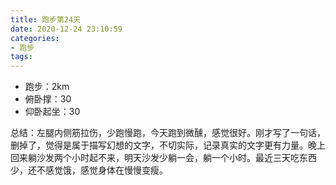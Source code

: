 ```yaml
---
title: 跑步第24天
date: 2020-12-24 23:10:59
categories: 
- 跑步
tags:
---
```


- 跑步：2km
- 俯卧撑：30
- 仰卧起坐：30

总结：左腿内侧筋拉伤，少跑慢跑，今天跑到微醺，感觉很好。刚才写了一句话，删掉了，觉得是属于描写幻想的文字，不切实际，记录真实的文字更有力量。晚上回来躺沙发两个小时起不来，明天沙发少躺一会，躺一个小时。最近三天吃东西少，还不感觉饿，感觉身体在慢慢变瘦。

